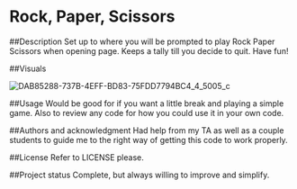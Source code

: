 # Rock, Paper, Scissors

##Description
Set up to where you will be prompted to play Rock Paper Scissors when opening page. Keeps a tally till you decide to quit. Have fun!

##Visuals

![DAB85288-737B-4EFF-BD83-75FDD7794BC4_4_5005_c](https://github.com/MauryIV/module-03-project/assets/146037880/8e0cea38-f92b-43a0-92bc-5847f741c5ca)

##Usage
Would be good for if you want a little break and playing a simple game. Also to review any code for how you could use it in your own code.

##Authors and acknowledgment
Had help from my TA as well as a couple students to guide me to the right way of getting this code to work properly.

##License
Refer to LICENSE please.

##Project status
Complete, but always willing to improve and simplify.
